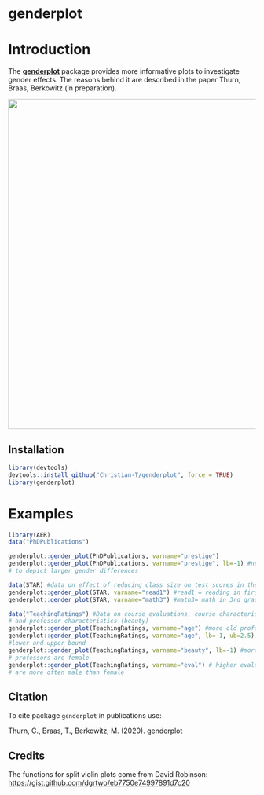 # genderplot
Introduction
============

The [**genderplot**](http:://github.com/Christian-T/genderplot) package
provides more informative plots to investigate gender effects.
The reasons behind it are described in the paper Thurn, Braas, Berkowitz (in preparation).


<img src="README_files/demo_1.png" width="672" />

Installation
------------

``` r
library(devtools)
devtools::install_github("Christian-T/genderplot", force = TRUE)
library(genderplot)
```

Examples
================

``` r
library(AER)
data("PhDPublications")

genderplot::gender_plot(PhDPublications, varname="prestige")
genderplot::gender_plot(PhDPublications, varname="prestige", lb=-1) #need to adjust lower bound
# to depict larger gender differences

data(STAR) #data on effect of reducing class size on test scores in the early grades
genderplot::gender_plot(STAR, varname="read1") #read1 = reading in first grade
genderplot::gender_plot(STAR, varname="math3") #math3= math in 3rd grade

data("TeachingRatings") #Data on course evaluations, course characteristics,
# and professor characteristics (beauty)
genderplot::gender_plot(TeachingRatings, varname="age") #more old professors are male
genderplot::gender_plot(TeachingRatings, varname="age", lb=-1, ub=2.5) #need to adjust
#lower and upper bound
genderplot::gender_plot(TeachingRatings, varname="beauty", lb=-1) #more beautiful
# professors are female
genderplot::gender_plot(TeachingRatings, varname="eval") # higher evaluated professors
# are more often male than female


```



Citation
--------

To cite package `genderplot` in publications use:

Thurn, C., Braas, T., Berkowitz, M. (2020). genderplot


Credits
-------

The functions for split violin plots come from  David Robinson: <https://gist.github.com/dgrtwo/eb7750e74997891d7c20>
